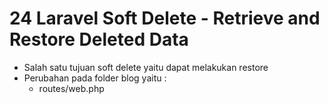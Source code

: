 # 24 Laravel Soft Delete - Retrieve and Restore Deleted Data

- Salah satu tujuan soft delete yaitu dapat melakukan restore
- Perubahan pada folder blog yaitu :
    - routes/web.php